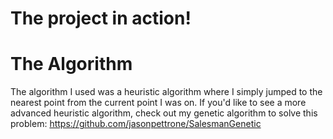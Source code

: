 # The project in action!


# The Algorithm
The algorithm I used was a heuristic algorithm where I simply jumped to the nearest point from the current point I was on. If you'd like to see a more advanced heuristic algorithm, check out my genetic algorithm to solve this problem: https://github.com/jasonpettrone/SalesmanGenetic
